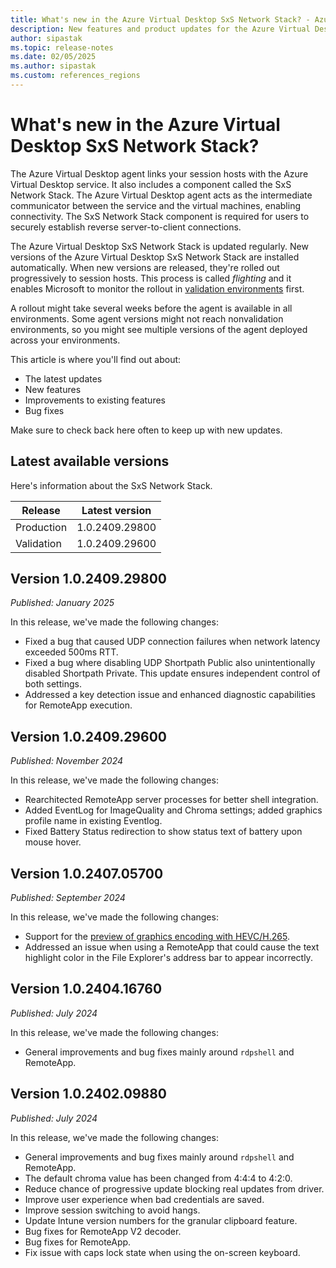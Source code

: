 ```yaml
---
title: What's new in the Azure Virtual Desktop SxS Network Stack? - Azure
description: New features and product updates for the Azure Virtual Desktop SxS Network Stack.
author: sipastak
ms.topic: release-notes
ms.date: 02/05/2025
ms.author: sipastak
ms.custom: references_regions
---
```


# What's new in the Azure Virtual Desktop SxS Network Stack?

The Azure Virtual Desktop agent links your session hosts with the Azure Virtual Desktop service. It also includes a component called the SxS Network Stack. The Azure Virtual Desktop agent acts as the intermediate communicator between the service and the virtual machines, enabling connectivity. The SxS Network Stack component is required for users to securely establish reverse server-to-client connections.

The Azure Virtual Desktop SxS Network Stack is updated regularly. New versions of the Azure Virtual Desktop SxS Network Stack are installed automatically. When new versions are released, they're rolled out progressively to session hosts. This process is called *flighting* and it enables Microsoft to monitor the rollout in [validation environments](create-validation-host-pool.md) first.

A rollout might take several weeks before the agent is available in all environments. Some agent versions might not reach nonvalidation environments, so you might see multiple versions of the agent deployed across your environments.

This article is where you'll find out about:

- The latest updates
- New features
- Improvements to existing features
- Bug fixes

Make sure to check back here often to keep up with new updates.

## Latest available versions

Here's information about the SxS Network Stack.

| Release | Latest version |
|--|--|
| Production | 1.0.2409.29800  |
| Validation | 1.0.2409.29600  |

## Version 1.0.2409.29800

*Published: January 2025*

In this release, we've made the following changes:

- Fixed a bug that caused UDP connection failures when network latency exceeded 500ms RTT.
- Fixed a bug where disabling UDP Shortpath Public also unintentionally disabled Shortpath Private. This update ensures independent control of both settings.
- Addressed a key detection issue and enhanced diagnostic capabilities for RemoteApp execution.

## Version 1.0.2409.29600 

*Published: November 2024*

In this release, we've made the following changes:

- Rearchitected RemoteApp server processes for better shell integration.   
- Added EventLog for ImageQuality and Chroma settings; added graphics profile name in existing Eventlog. 
- Fixed Battery Status redirection to show status text of battery upon mouse hover. 

## Version 1.0.2407.05700

*Published: September 2024*

In this release, we've made the following changes:

- Support for the [preview of graphics encoding with HEVC/H.265](whats-new.md#enabling-hevc-gpu-acceleration-for-azure-virtual-desktop-is-now-in-preview).
- Addressed an issue when using a RemoteApp that could cause the text highlight color in the File Explorer's address bar to appear incorrectly.
  
## Version 1.0.2404.16760

*Published: July 2024*

In this release, we've made the following changes:

- General improvements and bug fixes mainly around `rdpshell` and RemoteApp. 

## Version 1.0.2402.09880

*Published: July 2024*

In this release, we've made the following changes:

- General improvements and bug fixes mainly around `rdpshell` and RemoteApp. 
- The default chroma value has been changed from 4:4:4 to 4:2:0. 
- Reduce chance of progressive update blocking real updates from driver. 
- Improve user experience when bad credentials are saved. 
- Improve session switching to avoid hangs.  
- Update Intune version numbers for the granular clipboard feature. 
- Bug fixes for RemoteApp V2 decoder. 
- Bug fixes for RemoteApp.  
- Fix issue with caps lock state when using the on-screen keyboard. 

